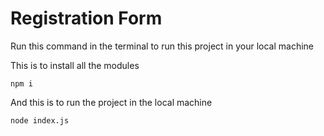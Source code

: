 # Registration Form

Run this command in the terminal to run this project in your local machine

This is to install all the modules
```
npm i
```
And this is to run the project in the local machine
```
node index.js
```
